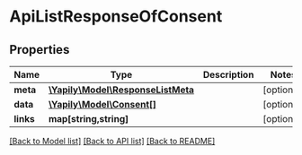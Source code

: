 # ApiListResponseOfConsent

## Properties
Name | Type | Description | Notes
------------ | ------------- | ------------- | -------------
**meta** | [**\Yapily\Model\ResponseListMeta**](ResponseListMeta.md) |  | [optional] 
**data** | [**\Yapily\Model\Consent[]**](Consent.md) |  | [optional] 
**links** | **map[string,string]** |  | [optional] 

[[Back to Model list]](../README.md#documentation-for-models) [[Back to API list]](../README.md#documentation-for-api-endpoints) [[Back to README]](../README.md)



